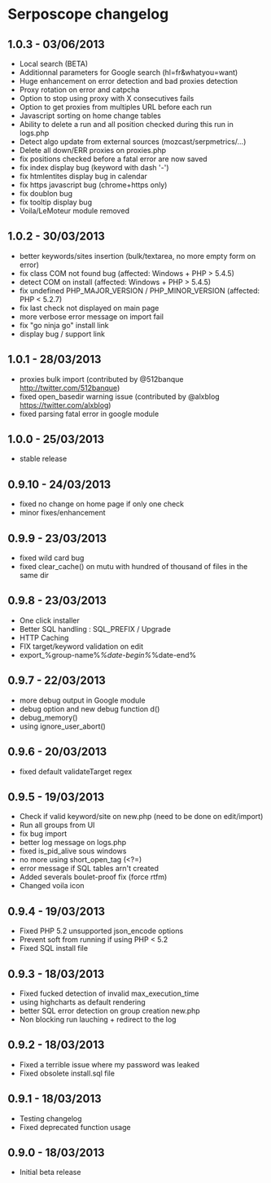 # Serposcope changelog

## 1.0.3 - 03/06/2013

* Local search (BETA)
* Additionnal parameters for Google search (hl=fr&whatyou=want)
* Huge enhancement on error detection and bad proxies detection
* Proxy rotation on error and catpcha
* Option to stop using proxy with X consecutives fails
* Option to get proxies from multiples URL before each run
* Javascript sorting on home change tables
* Ability to delete a run and all position checked during this run in logs.php
* Detect algo update from external sources (mozcast/serpmetrics/...)
* Delete all down/ERR proxies on proxies.php
* fix positions checked before a fatal error are now saved
* fix index display bug (keyword with dash '-')
* fix htmlentites display bug in calendar
* fix https javascript bug (chrome+https only)
* fix doublon bug
* fix tooltip display bug
* Voila/LeMoteur module removed

## 1.0.2 - 30/03/2013

* better keywords/sites insertion (bulk/textarea, no more empty form on error)
* fix class COM not found bug (affected: Windows + PHP > 5.4.5)
* detect COM on install (affected: Windows + PHP > 5.4.5)
* fix undefined PHP_MAJOR_VERSION / PHP_MINOR_VERSION (affected: PHP < 5.2.7)
* fix last check not displayed on main page
* more verbose error message on import fail
* fix "go ninja go" install link
* display bug / support link

## 1.0.1 - 28/03/2013

* proxies bulk import (contributed by @512banque http://twitter.com/512banque)
* fixed open_basedir warning issue (contributed by @alxblog https://twitter.com/alxblog)
* fixed parsing fatal error in google module

## 1.0.0 - 25/03/2013

* stable release

## 0.9.10 - 24/03/2013

* fixed no change on home page if only one check
* minor fixes/enhancement

## 0.9.9 - 23/03/2013

* fixed wild card bug
* fixed clear_cache() on mutu with hundred of thousand of files in the same dir

## 0.9.8 - 23/03/2013

* One click installer
* Better SQL handling : SQL_PREFIX / Upgrade
* HTTP Caching
* FIX target/keyword validation on edit
* export_%group-name%_%date-begin%_%date-end%

## 0.9.7 - 22/03/2013

* more debug output in Google module
* debug option and new debug function d()
* debug_memory()
* using ignore_user_abort()

## 0.9.6 - 20/03/2013

* fixed default validateTarget regex

## 0.9.5 - 19/03/2013

* Check if valid keyword/site on new.php (need to be done on edit/import)
* Run all groups from UI
* fix bug import
* better log message on logs.php
* fixed is_pid_alive sous windows
* no more using short_open_tag  (<?=)
* error message if SQL tables arn't created
* Added severals boulet-proof fix (force rtfm)
* Changed voila icon

## 0.9.4 - 19/03/2013

* Fixed PHP 5.2 unsupported json_encode options 
* Prevent soft from running if using PHP < 5.2
* Fixed SQL install file

## 0.9.3 - 18/03/2013

* Fixed fucked detection of invalid max_execution_time
* using highcharts as default rendering
* better SQL error detection on group creation new.php
* Non blocking run lauching + redirect to the log

## 0.9.2 - 18/03/2013

* Fixed a terrible issue where my password was leaked
* Fixed obsolete install.sql file

## 0.9.1 - 18/03/2013

* Testing changelog
* Fixed deprecated function usage

## 0.9.0 - 18/03/2013

* Initial beta release
